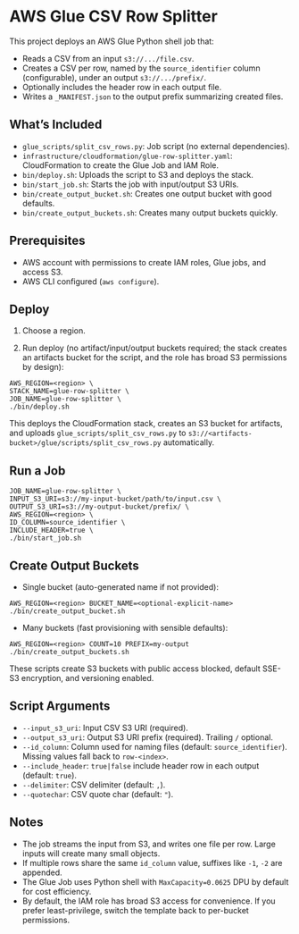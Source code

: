 AWS Glue CSV Row Splitter
=========================

This project deploys an AWS Glue Python shell job that:

- Reads a CSV from an input `s3://.../file.csv`.
- Creates a CSV per row, named by the `source_identifier` column (configurable), under an output `s3://.../prefix/`.
- Optionally includes the header row in each output file.
- Writes a `_MANIFEST.json` to the output prefix summarizing created files.

What’s Included
---------------

- `glue_scripts/split_csv_rows.py`: Job script (no external dependencies).
- `infrastructure/cloudformation/glue-row-splitter.yaml`: CloudFormation to create the Glue Job and IAM Role.
- `bin/deploy.sh`: Uploads the script to S3 and deploys the stack.
- `bin/start_job.sh`: Starts the job with input/output S3 URIs.
- `bin/create_output_bucket.sh`: Creates one output bucket with good defaults.
- `bin/create_output_buckets.sh`: Creates many output buckets quickly.

Prerequisites
-------------

- AWS account with permissions to create IAM roles, Glue jobs, and access S3.
- AWS CLI configured (`aws configure`).

Deploy
------

1) Choose a region.

2) Run deploy (no artifact/input/output buckets required; the stack creates an artifacts bucket for the script, and the role has broad S3 permissions by design):

```
AWS_REGION=<region> \
STACK_NAME=glue-row-splitter \
JOB_NAME=glue-row-splitter \
./bin/deploy.sh
```

This deploys the CloudFormation stack, creates an S3 bucket for artifacts, and uploads `glue_scripts/split_csv_rows.py` to `s3://<artifacts-bucket>/glue/scripts/split_csv_rows.py` automatically.

Run a Job
---------

```
JOB_NAME=glue-row-splitter \
INPUT_S3_URI=s3://my-input-bucket/path/to/input.csv \
OUTPUT_S3_URI=s3://my-output-bucket/prefix/ \
AWS_REGION=<region> \
ID_COLUMN=source_identifier \
INCLUDE_HEADER=true \
./bin/start_job.sh
```

Create Output Buckets
---------------------

- Single bucket (auto-generated name if not provided):

```
AWS_REGION=<region> BUCKET_NAME=<optional-explicit-name> ./bin/create_output_bucket.sh
```

- Many buckets (fast provisioning with sensible defaults):

```
AWS_REGION=<region> COUNT=10 PREFIX=my-output ./bin/create_output_buckets.sh
```

These scripts create S3 buckets with public access blocked, default SSE-S3 encryption, and versioning enabled.

Script Arguments
----------------

- `--input_s3_uri`: Input CSV S3 URI (required).
- `--output_s3_uri`: Output S3 URI prefix (required). Trailing `/` optional.
- `--id_column`: Column used for naming files (default: `source_identifier`). Missing values fall back to `row-<index>`.
- `--include_header`: `true|false` include header row in each output (default: `true`).
- `--delimiter`: CSV delimiter (default: `,`).
- `--quotechar`: CSV quote char (default: `"`).

Notes
-----

- The job streams the input from S3, and writes one file per row. Large inputs will create many small objects.
- If multiple rows share the same `id_column` value, suffixes like `-1`, `-2` are appended.
- The Glue Job uses Python shell with `MaxCapacity=0.0625` DPU by default for cost efficiency.
- By default, the IAM role has broad S3 access for convenience. If you prefer least-privilege, switch the template back to per-bucket permissions.
